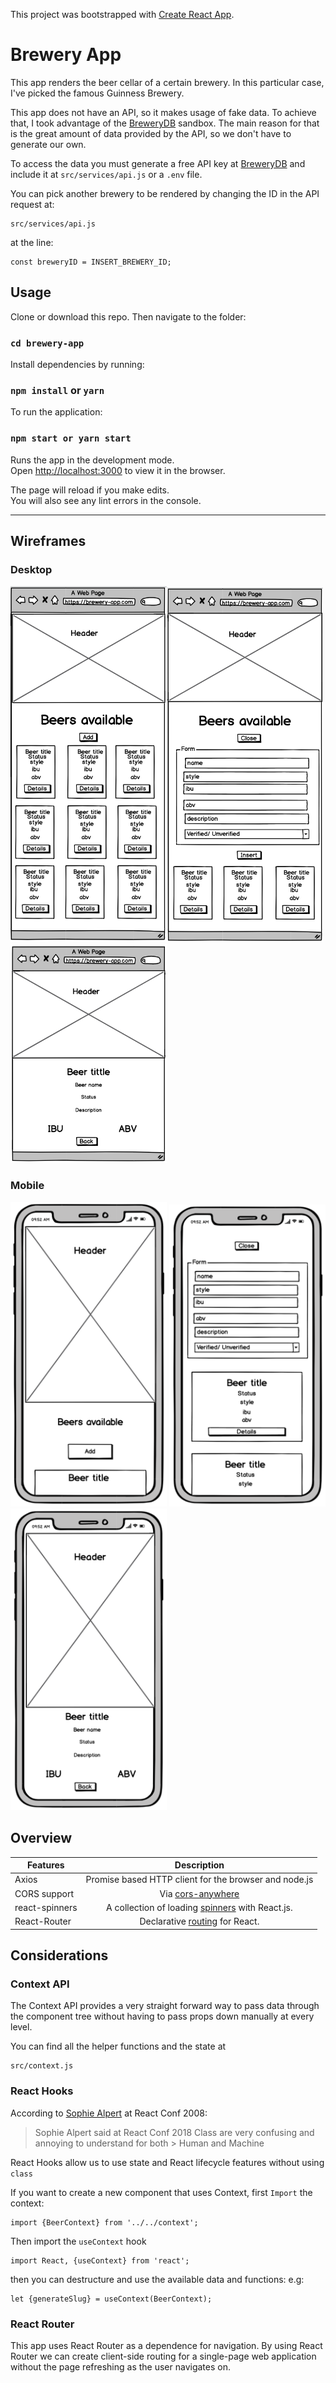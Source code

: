 This project was bootstrapped with [Create React App](https://github.com/facebook/create-react-app).

# Brewery App

This app renders the beer cellar of a certain brewery. In this particular case, I've picked the famous Guinness Brewery.

This app does not have an API, so it makes usage of fake data. To achieve that, I took advantage of the [BreweryDB](https://brewerydb.com) sandbox. The main reason for that is the great amount of data provided by the API, so we don't have to generate our own.

To access the data you must generate a free API key at [BreweryDB](https://brewerydb.com) and include it at `src/services/api.js` or a `.env` file.

You can pick another brewery to be rendered by changing the ID in the API request at:

```
src/services/api.js
```

at the line:

```
const breweryID = INSERT_BREWERY_ID;
```

## Usage

Clone or download this repo. Then navigate to the folder:

### `cd brewery-app`

Install dependencies by running:

### `npm install` or `yarn`

To run the application:

### `npm start or yarn start`

Runs the app in the development mode.<br />
Open [http://localhost:3000](http://localhost:3000) to view it in the browser.

The page will reload if you make edits.<br />
You will also see any lint errors in the console.

---
## Wireframes

### Desktop
<img src="wireframes/desktop/desktop-1.png" width="250"><img src="wireframes/desktop/desktop-2.png" width="250"><img src="wireframes/desktop/desktop-3.png" width="250">  
### Mobile
<img src="wireframes/mobile/mobile-1.png" width="250"> <img src="wireframes/mobile/mobile-2.png" width="250"><img src="wireframes/mobile/mobile-3.png" width="250">


## Overview

| Features       |                                           Description                                           |
| -------------- | :---------------------------------------------------------------------------------------------: |
| Axios          |                      Promise based HTTP client for the browser and node.js                      |
| CORS support   |                  Via [cors-anywhere](https://github.com/Rob--W/cors-anywhere)                   |
| react-spinners | A collection of loading [spinners](https://www.npmjs.com/package/react-spinners) with React.js. |
| React-Router   |          Declarative [routing](https://www.npmjs.com/package/react-router) for React.           |

## Considerations

### Context API

The Context API provides a very straight forward way to pass data through the component tree without having to pass props down manually at every level.

You can find all the helper functions and the state at

```
src/context.js
```

### React Hooks

According to [Sophie Alpert](https://github.com/sophiebits) at React Conf 2008:

> Sophie Alpert said at React Conf 2018 Class are very confusing and annoying to understand for both > Human and Machine

React Hooks allow us to use state and React lifecycle features without using `class`

If you want to create a new component that uses Context, first `Import` the context:

```
import {BeerContext} from '../../context';
```

Then import the `useContext` hook

```
import React, {useContext} from 'react';
```

then you can destructure and use the available data and functions:
e.g:

```
let {generateSlug} = useContext(BeerContext);
```

### React Router

This app uses React Router as a dependence for navigation. By using React Router we can create client-side routing for a single-page web application without the page refreshing as the user navigates on.
